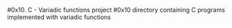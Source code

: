 #0x10. C - Variadic functions
project #0x10 directory containing C programs implemented with variadic functions

